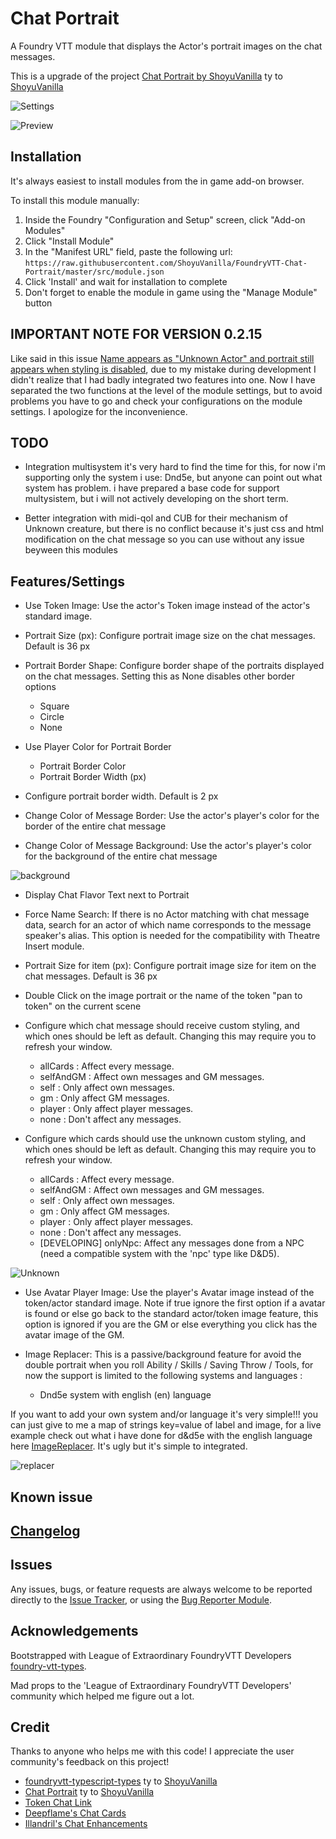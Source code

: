 # Chat Portrait

A Foundry VTT module that displays the Actor's portrait images on the chat messages.

This is a upgrade of the project [Chat Portrait by ShoyuVanilla](https://github.comShoyuVanilla/FoundryVTT-Chat-Portrait) ty to [ShoyuVanilla](https://github.com/ShoyuVanilla)

![Settings](./images/image01.png)

![Preview](./images/image02.png)

## Installation

It's always easiest to install modules from the in game add-on browser.

To install this module manually:
1.  Inside the Foundry "Configuration and Setup" screen, click "Add-on Modules"
2.  Click "Install Module"
3.  In the "Manifest URL" field, paste the following url:
`https://raw.githubusercontent.com/ShoyuVanilla/FoundryVTT-Chat-Portrait/master/src/module.json`
1.  Click 'Install' and wait for installation to complete
2.  Don't forget to enable the module in game using the "Manage Module" button

## IMPORTANT NOTE FOR VERSION 0.2.15

Like said in this issue [Name appears as "Unknown Actor" and portrait still appears when styling is disabled](https://github.com/ShoyuVanilla/FoundryVTT-Chat-Portrait/issues/40),
due to my mistake during development I didn't realize that I had badly integrated two features into one. Now I have separated the two functions at the level of the module settings, but to avoid problems you have to go and check your configurations on the module settings. I apologize for the inconvenience.

## TODO

- Integration multisystem it's very hard to find the time for this, for now i'm supporting only the system i use: Dnd5e, but anyone can point out what system has problem. i have prepared  a base code for support multysistem, but i will not actively developing on the short term. 

- Better integration with midi-qol and CUB for their mechanism of Unknown creature, but there is no conflict because it's just css and html modification on the chat message so you can use without any issue beyween this modules

## Features/Settings

- Use Token Image: Use the actor's Token image instead of the actor's standard image.

- Portrait Size (px): Configure portrait image size on the chat messages. Default is 36 px

- Portrait Border Shape: Configure border shape of the portraits displayed on the chat messages. Setting this as None disables other border options
    - Square
    - Circle
    - None

- Use Player Color for Portrait Border
  - Portrait Border Color
  - Portrait Border Width (px)

- Configure portrait border width. Default is 2 px

- Change Color of Message Border: Use the actor's player's color for the border of the entire chat message

- Change Color of Message Background: Use the actor's player's color for the background of the entire chat message


![background](./images/background_color_feature.png)

- Display Chat Flavor Text next to Portrait

- Force Name Search: If there is no Actor matching with chat message data, search for an actor of which name corresponds to the message speaker's alias. This option is needed for the compatibility with Theatre Insert module.

- Portrait Size for item (px): Configure portrait image size for item on the chat messages. Default is 36 px

- Double Click on the image portrait or the name of the token "pan to token" on the current scene

- Configure which chat message should receive custom styling, and which ones should be left as default. Changing this may require you to refresh your window.
  - allCards : Affect every message.
  - selfAndGM : Affect own messages and GM messages.
  - self : Only affect own messages.
  - gm : Only affect GM messages.
  - player : Only affect player messages.
  - none : Don't affect any messages.

- Configure which cards should use the unknown custom styling, and which ones should be left as default. Changing this may require you to refresh your window.
  - allCards : Affect every message.
  - selfAndGM : Affect own messages and GM messages.
  - self : Only affect own messages.
  - gm : Only affect GM messages.
  - player : Only affect player messages.
  - none : Don't affect any messages.
  - [DEVELOPING] onlyNpc: Affect any messages done from a NPC (need a compatible system with the 'npc' type like D&D5).

![Unknown](./images/unknown_actor_and_weapon_feature.png)

- Use Avatar Player Image: Use the player's Avatar image instead of the token/actor standard image. Note if true ignore the first option if a avatar is found or else go back to the standard actor/token image feature, this option is ignored if you are the GM or else everything you click has the avatar image of the GM.

- Image Replacer: This is a passive/background feature for avoid the double portrait when you roll Ability / Skills / Saving Throw / Tools, for now the support is limited to the following systems and languages :

  -  Dnd5e system with english (en) language

If you want to add your own system and/or language it's very simple!!! you can just give to me a map of strings key=value of label and image, for a live example check out what i have done for d&d5e with the english language here [ImageReplacer](https://github.com/ShoyuVanilla/FoundryVTT-Chat-Portrait/blob/master/src/module/ImageReplacer.ts). It's ugly but it's simple to integrated.

![replacer](./images/image_replacer_feature.png)

## Known issue

## [Changelog](./changelog.md)

## Issues

Any issues, bugs, or feature requests are always welcome to be reported directly to the [Issue Tracker](https://github.com/ShoyuVanilla/FoundryVTT-Chat-Portrait/issues ), or using the [Bug Reporter Module](https://foundryvtt.com/packages/bug-reporter/).

## Acknowledgements

Bootstrapped with League of Extraordinary FoundryVTT Developers  [foundry-vtt-types](https://github.com/League-of-Foundry-Developers/foundry-vtt-types).

Mad props to the 'League of Extraordinary FoundryVTT Developers' community which helped me figure out a lot.

## Credit

Thanks to anyone who helps me with this code! I appreciate the user community's feedback on this project!

- [foundryvtt-typescript-types](https://github.com/ShoyuVanilla/foundryvtt-typescript-types) ty to [ShoyuVanilla](https://github.com/ShoyuVanilla)
- [Chat Portrait](https://github.com/ShoyuVanilla/FoundryVTT-Chat-Portrait) ty to [ShoyuVanilla](https://github.com/ShoyuVanilla)
- [Token Chat Link](https://github.com/espositos/fvtt-tokenchatlink)
- [Deepflame's Chat Cards](https://gitlab.com/TimToxopeus/df-chat-cards)
- [Illandril's Chat Enhancements](https://github.com/illandril/FoundryVTT-chat-enhancements/)
